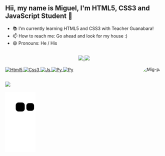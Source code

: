 ## Hii, my name is Miguel, I'm HTML5, CSS3 and JavaScript Student  👋

- 📚 I'm currently learning HTML5 and CSS3 with Teacher Guanabara!
- 📫 How to reach me: Go ahead and look for my house :)
- 😄 Pronouns: He / His
<br><br>
<div align="center">
  <a href="https://github.com/miguelantoniobeber">
  <img id="a1" height="165em" src="https://github-readme-stats.vercel.app/api?username=miguelantoniobeber&show_icons=true&theme=dark&include_all_commits=true&count_private=true"/>
  <img height="165em" src="https://github-readme-stats.vercel.app/api/top-langs/?username=miguelantoniobeber&layout=compact&langs_count=7&theme=dark"/>
</div>
<div style="display: inline_block"><br>
  <img align="center" alt="Html5" height="30" width="40" src="https://cdn.jsdelivr.net/gh/devicons/devicon/icons/html5/html5-original.svg">
  <img align="center" alt="Css3" height="30" width="40" src="https://cdn.jsdelivr.net/gh/devicons/devicon/icons/css3/css3-original.svg">
  <img align="center" alt="Js" height="30" width="40" src="https://cdn.jsdelivr.net/gh/devicons/devicon/icons/javascript/javascript-original.svg">
  <img align="center" alt="Py" height="30" width="40" src="https://cdn.jsdelivr.net/gh/devicons/devicon/icons/python/python-original.svg" />
  <img align="center" alt="Py" height="30" width="40" src="https://cdn.jsdelivr.net/gh/devicons/devicon/icons/cplusplus/cplusplus-original.svg" />
  
 <img align="right" alt="Mig-pic" height="150" style="border-radius:50px;" src="https://media.discordapp.net/attachments/795693188009951232/1021139410131095742/image_1.png?width=676&height=676">

  <div>
    
  ##
    
  </div>
</div>
<div>
<a href="[https://discord.gg/ywa6zZus](https://discord.com/users/795690937996148766 
Discord)" target="_blank"><img src="https://img.shields.io/badge/Discord-7289DA?style=for-the-badge&logo=discord&logoColor=white" target="_blank" ></a>
  
  ![Snake animation](https://github.com/MiguelAntonioBeber/MiguelAntonioBeber/blob/output/github-contribution-grid-snake.svg)
  
</div>

